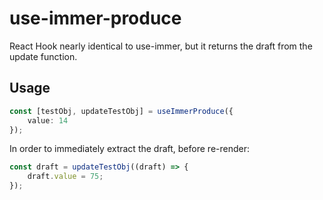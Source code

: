 # use-immer-produce

React Hook nearly identical to use-immer, but it returns the draft from the update function.

## Usage

```typescript
const [testObj, updateTestObj] = useImmerProduce({
    value: 14
});
```

In order to immediately extract the draft, before re-render:

```typescript
const draft = updateTestObj((draft) => {
    draft.value = 75;
});
```
